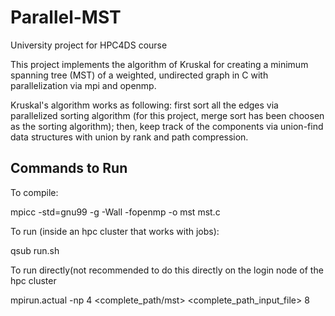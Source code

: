 # Parallel-MST

University project for HPC4DS course

This project implements the algorithm of Kruskal for creating a minimum spanning tree (MST) of a weighted, undirected graph in C with parallelization via mpi and openmp.

Kruskal's algorithm works as following: first sort all the edges via parallelized sorting algorithm (for this project, merge sort has been choosen as the sorting algorithm); then, keep track of the components via union-find data structures with union by rank and path compression.

## Commands to Run

To compile:

mpicc -std=gnu99 -g -Wall -fopenmp -o mst mst.c

To run (inside an hpc cluster that works with jobs):

qsub run.sh

To run directly(not recommended to do this directly on the login node of the hpc cluster

mpirun.actual -np 4 <complete_path/mst> <complete_path_input_file> 8

